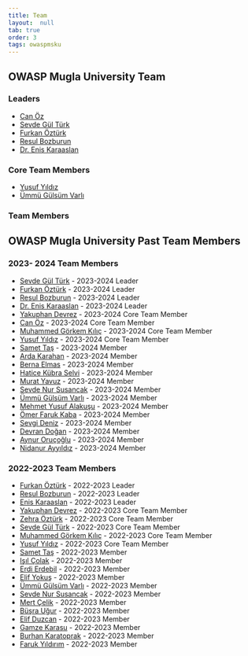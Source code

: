 ```yaml
---
title: Team
layout:  null
tab: true
order: 3
tags: owaspmsku
---
```


## OWASP Mugla University Team 

### Leaders
- [Can Öz](https://www.linkedin.com/in/canozsec/)
- [Sevde Gül Türk](https://www.linkedin.com/in/sevde-gul-turk/)
- [Furkan Öztürk](https://www.linkedin.com/in/furkannozturk/)
- [Resul Bozburun](https://www.linkedin.com/in/rbozburun/)
- [Dr. Enis Karaaslan](https://www.linkedin.com/in/enis-karaarslan-1b195617/)

### Core Team Members
- [Yusuf Yıldız](https://www.linkedin.com/in/yusuf-y%C4%B1ld%C4%B1z-64a1931a2/)
- [Ümmü Gülsüm Varlı](https://www.linkedin.com/in/%C3%BCmm%C3%BC-g%C3%BCls%C3%BCm-varl%C4%B1-79a945210)

### Team Members


## OWASP Mugla University Past Team Members

### 2023- 2024 Team Members

- [Sevde Gül Türk](https://www.linkedin.com/in/sevde-gul-turk/) - 2023-2024 Leader
- [Furkan Öztürk](https://www.linkedin.com/in/furkannozturk/) - 2023-2024 Leader
- [Resul Bozburun](https://www.linkedin.com/in/rbozburun/) - 2023-2024 Leader
- [Dr. Enis Karaaslan](https://www.linkedin.com/in/enis-karaarslan-1b195617/) - 2023-2024 Leader
- [Yakuphan Devrez](https://www.linkedin.com/in/yakuphandevrez/) - 2023-2024 Core Team Member
- [Can Öz](https://www.linkedin.com/in/canozsec/) - 2023-2024 Core Team Member
- [Muhammed Görkem Kılıç](https://www.linkedin.com/in/muhammedg%C3%B6rkemk%C4%B1l%C4%B1%C3%A7/) - 2023-2024 Core Team Member
- [Yusuf Yıldız](https://www.linkedin.com/in/yusuf-y%C4%B1ld%C4%B1z-64a1931a2/) - 2023-2024 Core Team Member
- [Samet Taş](https://www.linkedin.com/in/samet-ta%C5%9F-691381223/) - 2023-2024 Member
- [Arda Karahan](https://www.linkedin.com/in/arda-karahan-2a3aa529a/) - 2023-2024 Member
- [Berna Elmas](https://www.linkedin.com/in/bernaelmas/) - 2023-2024 Member
- [Hatice Kübra Selvi](https://www.linkedin.com/in/hatice-k%C3%BCbra-selvi-0bb814297/) - 2023-2024 Member
- [Murat Yavuz](https://www.linkedin.com/in/murat-yavuz-664bbb259/) - 2023-2024 Member
- [Sevde Nur Susancak](https://www.linkedin.com/in/sevdenursusancak/) - 2023-2024 Member
- [Ümmü Gülsüm Varlı](https://www.linkedin.com/in/%C3%BCmm%C3%BC-g%C3%BCls%C3%BCm-varl%C4%B1-79a945210) - 2023-2024 Member
- [Mehmet Yusuf Alakuşu](https://www.linkedin.com/in/alakusu/) - 2023-2024 Member
- [Ömer Faruk Kaba](https://www.linkedin.com/in/%C3%B6mer-faruk-kaba-931b70252/) - 2023-2024 Member
- [Sevgi Deniz](https://www.linkedin.com/in/sevgi-deniz-b58b1629a/) - 2023-2024 Member
- [Devran Doğan](https://www.linkedin.com/in/devran-dogan-7b5653264/) - 2023-2024 Member
- [Aynur Oruçoğlu](https://www.linkedin.com/in/aynur-oru%C3%A7o%C4%9Flu-3767b2285/) - 2023-2024 Member
- [Nidanur Ayyıldız](https://www.linkedin.com/in/nidanur-ayy%C4%B1ld%C4%B1z-69a33329b/) - 2023-2024 Member

### 2022-2023 Team Members

- [Furkan Öztürk](https://www.linkedin.com/in/furkannozturk/) - 2022-2023 Leader
- [Resul Bozburun](https://www.linkedin.com/in/rbozburun/) - 2022-2023 Leader
- [Enis Karaaslan](https://www.linkedin.com/in/enis-karaarslan-1b195617/) - 2022-2023 Leader
- [Yakuphan Devrez](https://www.linkedin.com/in/yakuphandevrez/) - 2022-2023 Core Team Member
- [Zehra Öztürk](https://www.linkedin.com/in/fatmatuzzehraozturk/) - 2022-2023 Core Team Member
- [Sevde Gül Türk](https://www.linkedin.com/in/sevde-gul-turk/) - 2022-2023 Core Team Member
- [Muhammed Görkem Kılıç](https://www.linkedin.com/in/muhammedg%C3%B6rkemk%C4%B1l%C4%B1%C3%A7/) - 2022-2023 Core Team Member
- [Yusuf Yıldız](https://www.linkedin.com/in/yusuf-y%C4%B1ld%C4%B1z-64a1931a2/) - 2022-2023 Core Team Member
- [Samet Taş](https://www.linkedin.com/in/samet-ta%C5%9F-691381223/) - 2022-2023 Member
- [Işıl Çolak](https://www.linkedin.com/in/i%C5%9F%C4%B1l-%C3%A7olak-ab5619233/) - 2022-2023 Member
- [Erdi Erdebil](https://www.linkedin.com/in/erdi-e-138671218/) - 2022-2023 Member
- [Elif Yokuş](https://www.linkedin.com/in/elif-yoku%C5%9F/) - 2022-2023 Member
- [Ümmü Gülsüm Varlı](https://www.linkedin.com/in/%C3%BCmm%C3%BC-g%C3%BCls%C3%BCm-varl%C4%B1-79a945210) - 2022-2023 Member
- [Sevde Nur Susancak](https://www.linkedin.com/in/sevde-nur-susancak-43648021a/) - 2022-2023 Member
- [Mert Çelik](https://www.linkedin.com/in/mertceliik) - 2022-2023 Member
- [Büşra Uğur](https://www.linkedin.com/in/b%C3%BC%C5%9Fra-u%C4%9Fur42/) - 2022-2023 Member
- [Elif Duzcan](https://www.linkedin.com/in/elif-duzcan-41404324b/) - 2022-2023 Member
- [Gamze Karasu](https://www.linkedin.com/in/gamze-karasu-4b5726245/) - 2022-2023 Member
- [Burhan Karatoprak](https://www.linkedin.com/in/burhan-karatoprak-723865251/) - 2022-2023 Member
- [Faruk Yıldırım](https://www.linkedin.com/in/faruk-y%C4%B1ld%C4%B1r%C4%B1m-718111244/) - 2022-2023 Member
